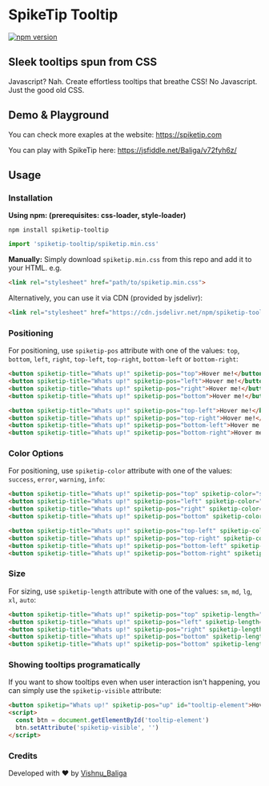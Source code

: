 # SpikeTip Tooltip

[![npm version](https://badge.fury.io/js/spiketip-tooltip.svg)](https://badge.fury.io/js/spiketip-tooltip)

## Sleek tooltips spun from CSS
Javascript? Nah. Create effortless tooltips that breathe CSS!
No Javascript. Just the good old CSS.

## Demo & Playground

You can check more exaples at the website: https://spiketip.com

You can play with SpikeTip here: https://jsfiddle.net/Baliga/v72fyh6z/

## Usage

### Installation

**Using npm: (prerequisites: css-loader, style-loader)**
```
npm install spiketip-tooltip
```
```js
import 'spiketip-tooltip/spiketip.min.css'
```

**Manually:**
Simply download `spiketip.min.css` from this repo and add it to your HTML. e.g.

```html
<link rel="stylesheet" href="path/to/spiketip.min.css">
```

Alternatively, you can use it via CDN (provided by jsdelivr):

```html
<link rel="stylesheet" href="https://cdn.jsdelivr.net/npm/spiketip-tooltip@1.1.1/spiketip.min.css">
```

### Positioning
For positioning, use `spiketip-pos` attribute with one of the values: `top`, `bottom`, `left`, `right`, `top-left`, `top-right`, `bottom-left` or `bottom-right`:

```html
<button spiketip-title="Whats up!" spiketip-pos="top">Hover me!</button>
<button spiketip-title="Whats up!" spiketip-pos="left">Hover me!</button>
<button spiketip-title="Whats up!" spiketip-pos="right">Hover me!</button>
<button spiketip-title="Whats up!" spiketip-pos="bottom">Hover me!</button>

<button spiketip-title="Whats up!" spiketip-pos="top-left">Hover me!</button>
<button spiketip-title="Whats up!" spiketip-pos="top-right">Hover me!</button>
<button spiketip-title="Whats up!" spiketip-pos="bottom-left">Hover me!</button>
<button spiketip-title="Whats up!" spiketip-pos="bottom-right">Hover me!</button>
```
### Color Options
For positioning, use `spiketip-color` attribute with one of the values: `success`, `error`, `warning`, `info`:

```html
<button spiketip-title="Whats up!" spiketip-pos="top" spiketip-color="success">Hover me!</button>
<button spiketip-title="Whats up!" spiketip-pos="left" spiketip-color="error">Hover me!</button>
<button spiketip-title="Whats up!" spiketip-pos="right" spiketip-color="warning">Hover me!</button>
<button spiketip-title="Whats up!" spiketip-pos="bottom" spiketip-color="info">Hover me!</button>

<button spiketip-title="Whats up!" spiketip-pos="top-left" spiketip-color="warning">Hover me!</button>
<button spiketip-title="Whats up!" spiketip-pos="top-right" spiketip-color="info">Hover me!</button>
<button spiketip-title="Whats up!" spiketip-pos="bottom-left" spiketip-color="success">Hover me!</button>
<button spiketip-title="Whats up!" spiketip-pos="bottom-right" spiketip-color="error">Hover me!</button>
```

### Size
For sizing, use `spiketip-length` attribute with one of the values: `sm`, `md`, `lg`, `xl`, `auto`:

```html
<button spiketip-title="Whats up!" spiketip-pos="top" spiketip-length="sm">Hover me!</button>
<button spiketip-title="Whats up!" spiketip-pos="left" spiketip-length="md">Hover me!</button>
<button spiketip-title="Whats up!" spiketip-pos="right" spiketip-length="lg">Hover me!</button>
<button spiketip-title="Whats up!" spiketip-pos="bottom" spiketip-length="xl">Hover me!</button> 
<button spiketip-title="Whats up!" spiketip-pos="bottom" spiketip-length="auto">Hover me!</button> 
```

### Showing tooltips programatically
If you want to show tooltips even when user interaction isn't happening, you can simply use the `spiketip-visible` attribute:

```html
<button spiketip="Whats up!" spiketip-pos="up" id="tooltip-element">Hover me!</button>
<script>
  const btn = document.getElementById('tooltip-element')
  btn.setAttribute('spiketip-visible', '')
</script>
```

 

### Credits

Developed with ❤ by [Vishnu_Baliga](https://vishnubaliga.com/)
